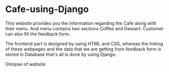 # Cafe-using-Django
This website provides you the information regarding the Cafe along with their menu. And menu contains two sections Coffee and Dessert. Customer can also fill the feedback form. 

The frontend part is designed by using HTML and CSS, whereas the linking of these webpages and the data that we are getting from feedback form is stored in Database that's all is done by using Django.

Glimpse of website 
